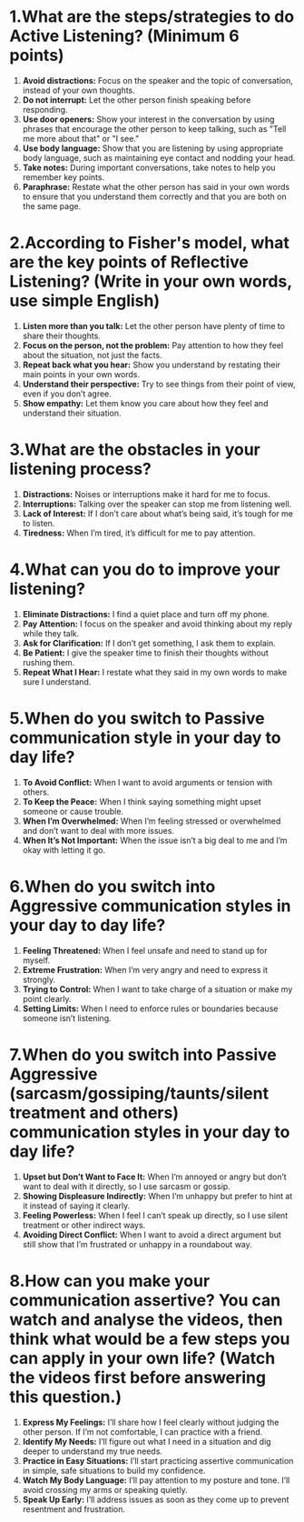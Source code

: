 # 1.What are the steps/strategies to do Active Listening? (Minimum 6 points)
1. **Avoid distractions:** Focus on the speaker and the topic of conversation, instead of your own thoughts.
2. **Do not interrupt:** Let the other person finish speaking before responding.
3. **Use door openers:** Show your interest in the conversation by using phrases that encourage the other person to keep talking, such as "Tell me more about that" or "I see."
4. **Use body language:** Show that you are listening by using appropriate body language, such as maintaining eye contact and nodding your head.
5. **Take notes:** During important conversations, take notes to help you remember key points.
6. **Paraphrase:** Restate what the other person has said in your own words to ensure that you understand them correctly and that you are both on the same page.

# 2.According to Fisher's model, what are the key points of Reflective Listening? (Write in your own words, use simple English)
1. **Listen more than you talk:** Let the other person have plenty of time to share their thoughts.
2. **Focus on the person, not the problem:** Pay attention to how they feel about the situation, not just the facts.
3. **Repeat back what you hear:** Show you understand by restating their main points in your own words.
4. **Understand their perspective:** Try to see things from their point of view, even if you don’t agree.
5. **Show empathy:** Let them know you care about how they feel and understand their situation.

# 3.What are the obstacles in your listening process?
1. **Distractions:** Noises or interruptions make it hard for me to focus.
2. **Interruptions:** Talking over the speaker can stop me from listening well.
3. **Lack of Interest:** If I don’t care about what’s being said, it’s tough for me to listen.
4. **Tiredness:** When I’m tired, it’s difficult for me to pay attention.


# 4.What can you do to improve your listening?
1. **Eliminate Distractions:** I find a quiet place and turn off my phone.
2. **Pay Attention:** I focus on the speaker and avoid thinking about my reply while they talk.
3. **Ask for Clarification:** If I don’t get something, I ask them to explain.
4. **Be Patient:** I give the speaker time to finish their thoughts without rushing them.
5. **Repeat What I Hear:** I restate what they said in my own words to make sure I understand.

# 5.When do you switch to Passive communication style in your day to day life?
1. **To Avoid Conflict:** When I want to avoid arguments or tension with others.
2. **To Keep the Peace:** When I think saying something might upset someone or cause trouble.
3. **When I’m Overwhelmed:** When I’m feeling stressed or overwhelmed and don’t want to deal with more issues.
4. **When It’s Not Important:** When the issue isn’t a big deal to me and I’m okay with letting it go.


# 6.When do you switch into Aggressive communication styles in your day to day life?
1. **Feeling Threatened:** When I feel unsafe and need to stand up for myself.
2. **Extreme Frustration:** When I’m very angry and need to express it strongly.
3. **Trying to Control:** When I want to take charge of a situation or make my point clearly.
4. **Setting Limits:** When I need to enforce rules or boundaries because someone isn’t listening.

# 7.When do you switch into Passive Aggressive (sarcasm/gossiping/taunts/silent treatment and others) communication styles in your day to day life?
1. **Upset but Don’t Want to Face It:** When I’m annoyed or angry but don’t want to deal with it directly, so I use sarcasm or gossip.
2. **Showing Displeasure Indirectly:** When I’m unhappy but prefer to hint at it instead of saying it clearly.
3. **Feeling Powerless:** When I feel I can’t speak up directly, so I use silent treatment or other indirect ways.
4. **Avoiding Direct Conflict:** When I want to avoid a direct argument but still show that I’m frustrated or unhappy in a roundabout way.

# 8.How can you make your communication assertive? You can watch and analyse the videos, then think what would be a few steps you can apply in your own life? (Watch the videos first before     answering this question.) 
1. **Express My Feelings:** I’ll share how I feel clearly without judging the other person. If I’m not comfortable, I can practice with a friend.
2. **Identify My Needs:** I’ll figure out what I need in a situation and dig deeper to understand my true needs.
3. **Practice in Easy Situations:** I’ll start practicing assertive communication in simple, safe situations to build my confidence.
4. **Watch My Body Language:** I’ll pay attention to my posture and tone. I’ll avoid crossing my arms or speaking quietly.
5. **Speak Up Early:** I’ll address issues as soon as they come up to prevent resentment and frustration.
